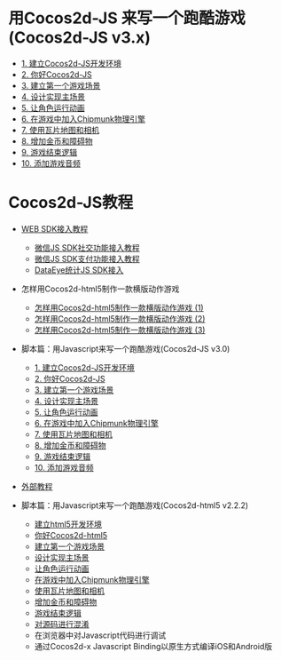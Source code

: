 # 用Cocos2d-JS 来写一个跑酷游戏(Cocos2d-JS v3.x)

- [1. 建立Cocos2d-JS开发环境](https://github.com/chukong/cocos-docs/blob/master/tutorial/framework/html5/parkour-game-with-javascript-v3.0/chapter1/zh.md)
- [2. 你好Cocos2d-JS](https://github.com/chukong/cocos-docs/blob/master/tutorial/framework/html5/parkour-game-with-javascript-v3.0/chapter2/zh.md)
- [3. 建立第一个游戏场景](https://github.com/chukong/cocos-docs/blob/master/tutorial/framework/html5/parkour-game-with-javascript-v3.0/chapter3/zh.md)
- [4. 设计实现主场景](https://github.com/chukong/cocos-docs/blob/master/tutorial/framework/html5/parkour-game-with-javascript-v3.0/chapter4/zh.md)
- [5. 让角色运行动画](https://github.com/chukong/cocos-docs/blob/master/tutorial/framework/html5/parkour-game-with-javascript-v3.0/chapter5/zh.md)
- [6. 在游戏中加入Chipmunk物理引擎](https://github.com/chukong/cocos-docs/blob/master/tutorial/framework/html5/parkour-game-with-javascript-v3.0/chapter6/zh.md)
- [7. 使用瓦片地图和相机](https://github.com/chukong/cocos-docs/blob/master/tutorial/framework/html5/parkour-game-with-javascript-v3.0/chapter7/zh.md)
- [8. 增加金币和障碍物](https://github.com/chukong/cocos-docs/blob/master/tutorial/framework/html5/parkour-game-with-javascript-v3.0/chapter8/zh.md)
- [9. 游戏结束逻辑](https://github.com/chukong/cocos-docs/blob/master/tutorial/framework/html5/parkour-game-with-javascript-v3.0/chapter9/zh.md)
- [10. 添加游戏音频](https://github.com/chukong/cocos-docs/blob/master/tutorial/framework/html5/parkour-game-with-javascript-v3.0/chapter10/zh.md)

# Cocos2d-JS教程

- [WEB SDK接入教程](https://github.com/chukong/cocos-docs/blob/master/tutorial/framework/html5/web-plugin/zh.md)
    - [微信JS SDK社交功能接入教程](http://www.cocoachina.com/bbs/read.php?tid-281137.html)
    - [微信JS SDK支付功能接入教程](http://www.cocoachina.com/bbs/read.php?tid-288949.html)
    - [DataEye统计JS SDK接入](http://www.cocoachina.com/bbs/read.php?tid-288990.html)

- 怎样用Cocos2d-html5制作一款横版动作游戏
	- [怎样用Cocos2d-html5制作一款横版动作游戏 (1)](https://github.com/chukong/cocos-docs/blob/master/tutorial/framework/html5/how-to-to-make-a-acting-game-by-cocos-html5/part1/zh.md)
	- [怎样用Cocos2d-html5制作一款横版动作游戏 (2)](https://github.com/chukong/cocos-docs/blob/master/tutorial/framework/html5/how-to-to-make-a-acting-game-by-cocos-html5/part2/zh.md)
	- [怎样用Cocos2d-html5制作一款横版动作游戏 (3)](https://github.com/chukong/cocos-docs/blob/master/tutorial/framework/html5/how-to-to-make-a-acting-game-by-cocos-html5/part3/zh.md)

- 脚本篇：用Javascript来写一个跑酷游戏(Cocos2d-JS v3.0)
	- [1. 建立Cocos2d-JS开发环境](https://github.com/chukong/cocos-docs/blob/master/tutorial/framework/html5/parkour-game-with-javascript-v3.0/chapter1/zh.md)
    - [2. 你好Cocos2d-JS](https://github.com/chukong/cocos-docs/blob/master/tutorial/framework/html5/parkour-game-with-javascript-v3.0/chapter2/zh.md)
    - [3. 建立第一个游戏场景](https://github.com/chukong/cocos-docs/blob/master/tutorial/framework/html5/parkour-game-with-javascript-v3.0/chapter3/zh.md)
    - [4. 设计实现主场景](https://github.com/chukong/cocos-docs/blob/master/tutorial/framework/html5/parkour-game-with-javascript-v3.0/chapter4/zh.md)
    - [5. 让角色运行动画](https://github.com/chukong/cocos-docs/blob/master/tutorial/framework/html5/parkour-game-with-javascript-v3.0/chapter5/zh.md)
    - [6. 在游戏中加入Chipmunk物理引擎](https://github.com/chukong/cocos-docs/blob/master/tutorial/framework/html5/parkour-game-with-javascript-v3.0/chapter6/zh.md)
    - [7. 使用瓦片地图和相机](https://github.com/chukong/cocos-docs/blob/master/tutorial/framework/html5/parkour-game-with-javascript-v3.0/chapter7/zh.md)
    - [8. 增加金币和障碍物](https://github.com/chukong/cocos-docs/blob/master/tutorial/framework/html5/parkour-game-with-javascript-v3.0/chapter8/zh.md)
    - [9. 游戏结束逻辑](https://github.com/chukong/cocos-docs/blob/master/tutorial/framework/html5/parkour-game-with-javascript-v3.0/chapter9/zh.md)
    - [10. 添加游戏音频](https://github.com/chukong/cocos-docs/blob/master/tutorial/framework/html5/parkour-game-with-javascript-v3.0/chapter10/zh.md)

- [外部教程](http://cn.cocos2d-x.org/tutorial/index?type=cocos2d-js)

- 脚本篇：用Javascript来写一个跑酷游戏(Cocos2d-html5 v2.2.2)
	- [建立html5开发环境](https://github.com/chukong/cocos-docs/blob/master/tutorial/framework/html5/parkour-game-with-javascript/chapter1/zh.md)
	- [你好Cocos2d-html5](https://github.com/chukong/cocos-docs/blob/master/tutorial/framework/html5/parkour-game-with-javascript/chapter2/zh.md)
	- [建立第一个游戏场景](https://github.com/chukong/cocos-docs/blob/master/tutorial/framework/html5/parkour-game-with-javascript/chapter3/zh.md)
	- [设计实现主场景](https://github.com/chukong/cocos-docs/blob/master/tutorial/framework/html5/parkour-game-with-javascript/chapter4/zh.md)
	- [让角色运行动画](https://github.com/chukong/cocos-docs/blob/master/tutorial/framework/html5/parkour-game-with-javascript/chapter5/zh.md)
	- [在游戏中加入Chipmunk物理引擎](https://github.com/chukong/cocos-docs/blob/master/tutorial/framework/html5/parkour-game-with-javascript/chapter6/zh.md)
	- [使用瓦片地图和相机](https://github.com/chukong/cocos-docs/blob/master/tutorial/framework/html5/parkour-game-with-javascript/chapter7/zh.md)
	- [增加金币和障碍物](https://github.com/chukong/cocos-docs/blob/master/tutorial/framework/html5/parkour-game-with-javascript/chapter8/en.md)
	- [游戏结束逻辑](https://github.com/chukong/cocos-docs/blob/master/tutorial/framework/html5/parkour-game-with-javascript/chapter9/en.md)
	- [对源码进行混淆](https://github.com/chukong/cocos-docs/blob/master/tutorial/framework/html5/parkour-game-with-javascript/chapter10/en.md)
	- 在浏览器中对Javascript代码进行调试
	- 通过Cocos2d-x Javascript Binding以原生方式编译iOS和Android版